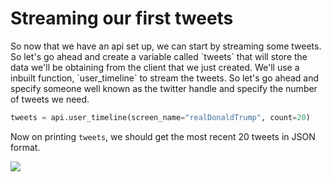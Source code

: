 <!--title={Streaming our first tweets}-->

<!--badges={Web Development:20}-->

<h1>Streaming our first tweets</h1>
So now that we have an api set up, we can start by streaming some tweets. So let's go ahead and create a variable called `tweets` that will store the data we'll be obtaining from the client that we just created. We'll use a inbuilt function, `user_timeline` to stream the tweets. So let's go ahead and specify someone well known as the twitter handle and specify the number of tweets we need.

```python
tweets = api.user_timeline(screen_name="realDonaldTrump", count=20)
```

Now on printing `tweets`, we should get the most recent 20 tweets in JSON format.

<img src="https://i.postimg.cc/XvVSKhTw/Annotation-2020-01-09-214126.png">